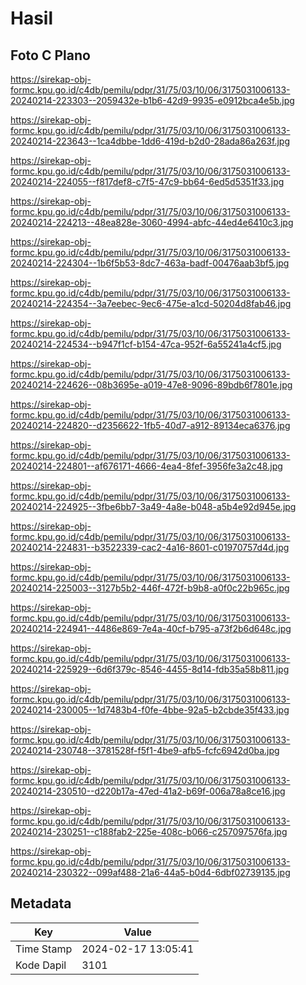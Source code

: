 # Hasil

## Foto C Plano

https://sirekap-obj-formc.kpu.go.id/c4db/pemilu/pdpr/31/75/03/10/06/3175031006133-20240214-223303--2059432e-b1b6-42d9-9935-e0912bca4e5b.jpg

https://sirekap-obj-formc.kpu.go.id/c4db/pemilu/pdpr/31/75/03/10/06/3175031006133-20240214-223643--1ca4dbbe-1dd6-419d-b2d0-28ada86a263f.jpg

https://sirekap-obj-formc.kpu.go.id/c4db/pemilu/pdpr/31/75/03/10/06/3175031006133-20240214-224055--f817def8-c7f5-47c9-bb64-6ed5d5351f33.jpg

https://sirekap-obj-formc.kpu.go.id/c4db/pemilu/pdpr/31/75/03/10/06/3175031006133-20240214-224213--48ea828e-3060-4994-abfc-44ed4e6410c3.jpg

https://sirekap-obj-formc.kpu.go.id/c4db/pemilu/pdpr/31/75/03/10/06/3175031006133-20240214-224304--1b6f5b53-8dc7-463a-badf-00476aab3bf5.jpg

https://sirekap-obj-formc.kpu.go.id/c4db/pemilu/pdpr/31/75/03/10/06/3175031006133-20240214-224354--3a7eebec-9ec6-475e-a1cd-50204d8fab46.jpg

https://sirekap-obj-formc.kpu.go.id/c4db/pemilu/pdpr/31/75/03/10/06/3175031006133-20240214-224534--b947f1cf-b154-47ca-952f-6a55241a4cf5.jpg

https://sirekap-obj-formc.kpu.go.id/c4db/pemilu/pdpr/31/75/03/10/06/3175031006133-20240214-224626--08b3695e-a019-47e8-9096-89bdb6f7801e.jpg

https://sirekap-obj-formc.kpu.go.id/c4db/pemilu/pdpr/31/75/03/10/06/3175031006133-20240214-224820--d2356622-1fb5-40d7-a912-89134eca6376.jpg

https://sirekap-obj-formc.kpu.go.id/c4db/pemilu/pdpr/31/75/03/10/06/3175031006133-20240214-224801--af676171-4666-4ea4-8fef-3956fe3a2c48.jpg

https://sirekap-obj-formc.kpu.go.id/c4db/pemilu/pdpr/31/75/03/10/06/3175031006133-20240214-224925--3fbe6bb7-3a49-4a8e-b048-a5b4e92d945e.jpg

https://sirekap-obj-formc.kpu.go.id/c4db/pemilu/pdpr/31/75/03/10/06/3175031006133-20240214-224831--b3522339-cac2-4a16-8601-c01970757d4d.jpg

https://sirekap-obj-formc.kpu.go.id/c4db/pemilu/pdpr/31/75/03/10/06/3175031006133-20240214-225003--3127b5b2-446f-472f-b9b8-a0f0c22b965c.jpg

https://sirekap-obj-formc.kpu.go.id/c4db/pemilu/pdpr/31/75/03/10/06/3175031006133-20240214-224941--4486e869-7e4a-40cf-b795-a73f2b6d648c.jpg

https://sirekap-obj-formc.kpu.go.id/c4db/pemilu/pdpr/31/75/03/10/06/3175031006133-20240214-225929--6d6f379c-8546-4455-8d14-fdb35a58b811.jpg

https://sirekap-obj-formc.kpu.go.id/c4db/pemilu/pdpr/31/75/03/10/06/3175031006133-20240214-230005--1d7483b4-f0fe-4bbe-92a5-b2cbde35f433.jpg

https://sirekap-obj-formc.kpu.go.id/c4db/pemilu/pdpr/31/75/03/10/06/3175031006133-20240214-230748--3781528f-f5f1-4be9-afb5-fcfc6942d0ba.jpg

https://sirekap-obj-formc.kpu.go.id/c4db/pemilu/pdpr/31/75/03/10/06/3175031006133-20240214-230510--d220b17a-47ed-41a2-b69f-006a78a8ce16.jpg

https://sirekap-obj-formc.kpu.go.id/c4db/pemilu/pdpr/31/75/03/10/06/3175031006133-20240214-230251--c188fab2-225e-408c-b066-c257097576fa.jpg

https://sirekap-obj-formc.kpu.go.id/c4db/pemilu/pdpr/31/75/03/10/06/3175031006133-20240214-230322--099af488-21a6-44a5-b0d4-6dbf02739135.jpg


## Metadata

| Key        | Value               |
| ---------- | ------------------- |
| Time Stamp | 2024-02-17 13:05:41 |
| Kode Dapil | 3101                |



